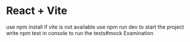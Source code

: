 # React + Vite
use npm install if vite is not available
use npm run dev to start the project
write npm test in console to run the tests#mock  Examination
